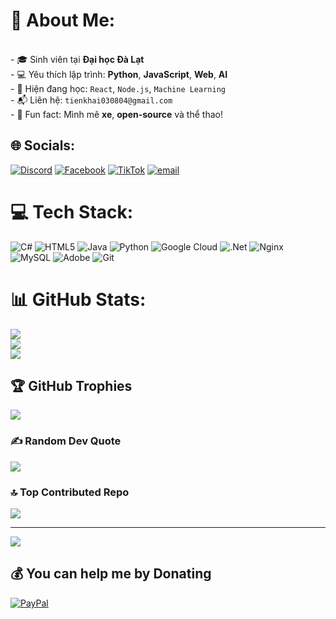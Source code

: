 # 💫 About Me:
<br> - 🎓 Sinh viên tại **Đại học Đà Lạt**  <br>- 💻 Yêu thích lập trình: **Python**, **JavaScript**, **Web**, **AI**<br>- 🌱 Hiện đang học: `React`, `Node.js`, `Machine Learning`<br>- 📬 Liên hệ: `tienkhai030804@gmail.com`<br>- 🎉 Fun fact: Mình mê **xe**, **open-source** và thể thao!


## 🌐 Socials:
[![Discord](https://img.shields.io/badge/Discord-%237289DA.svg?logo=discord&logoColor=white)](https://discord.gg/intekaih) [![Facebook](https://img.shields.io/badge/Facebook-%231877F2.svg?logo=Facebook&logoColor=white)](https://facebook.com/inte.kaih.384) [![TikTok](https://img.shields.io/badge/TikTok-%23000000.svg?logo=TikTok&logoColor=white)](https://tiktok.com/@inte.kaih.384) [![email](https://img.shields.io/badge/Email-D14836?logo=gmail&logoColor=white)](mailto:tienkhai030804@gmail.com) 

# 💻 Tech Stack:
![C#](https://img.shields.io/badge/c%23-%23239120.svg?style=plastic&logo=csharp&logoColor=white) ![HTML5](https://img.shields.io/badge/html5-%23E34F26.svg?style=plastic&logo=html5&logoColor=white) ![Java](https://img.shields.io/badge/java-%23ED8B00.svg?style=plastic&logo=openjdk&logoColor=white) ![Python](https://img.shields.io/badge/python-3670A0?style=plastic&logo=python&logoColor=ffdd54) ![Google Cloud](https://img.shields.io/badge/GoogleCloud-%234285F4.svg?style=plastic&logo=google-cloud&logoColor=white) ![.Net](https://img.shields.io/badge/.NET-5C2D91?style=plastic&logo=.net&logoColor=white) ![Nginx](https://img.shields.io/badge/nginx-%23009639.svg?style=plastic&logo=nginx&logoColor=white) ![MySQL](https://img.shields.io/badge/mysql-4479A1.svg?style=plastic&logo=mysql&logoColor=white) ![Adobe](https://img.shields.io/badge/adobe-%23FF0000.svg?style=plastic&logo=adobe&logoColor=white) ![Git](https://img.shields.io/badge/git-%23F05033.svg?style=plastic&logo=git&logoColor=white)
# 📊 GitHub Stats:
![](https://github-readme-stats.vercel.app/api?username=intekaih&theme=neon&hide_border=false&include_all_commits=false&count_private=false)<br/>
![](https://nirzak-streak-stats.vercel.app/?user=intekaih&theme=neon&hide_border=false)<br/>
![](https://github-readme-stats.vercel.app/api/top-langs/?username=intekaih&theme=neon&hide_border=false&include_all_commits=false&count_private=false&layout=compact)

## 🏆 GitHub Trophies
![](https://github-profile-trophy.vercel.app/?username=intekaih&theme=neon&no-frame=false&no-bg=true&margin-w=4)

### ✍️ Random Dev Quote
![](https://quotes-github-readme.vercel.app/api?type=horizontal&theme=tokyonight)

### 🔝 Top Contributed Repo
![](https://github-contributor-stats.vercel.app/api?username=intekaih&limit=5&theme=neon&combine_all_yearly_contributions=true)

---
[![](https://visitcount.itsvg.in/api?id=intekaih&icon=2&color=10)](https://visitcount.itsvg.in)

  ## 💰 You can help me by Donating
  [![PayPal](https://img.shields.io/badge/PayPal-00457C?style=for-the-badge&logo=paypal&logoColor=white)](https://paypal.me/intekaih) 

  
<!-- Proudly created with GPRM ( https://gprm.itsvg.in ) -->
